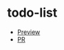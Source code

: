 # todo-list

- [Preview](https://bohwebo.github.io/todo-list/dist/)
- [PR](https://github.com/BohWebo/todo-list/pull/1/files)

